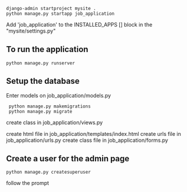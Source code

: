 ```
django-admin startproject mysite .
python manage.py startapp job_application
```

Add 'job_application' to the  INSTALLED_APPS [] block in the "mysite/settings.py"
 
## To run the application
```commandline
python manage.py runserver
```
## Setup the database 

Enter models on job_application/models.py

```commandline
 python manage.py makemigrations
 python manage.py migrate
```

create class in job_application/views.py

create html file in job_application/templates/index.html
create urls file in job_application/urls.py
create class file in job_application/forms.py

## Create a user for the admin page
```commandline
python manage.py createsuperuser
```
follow the prompt 


